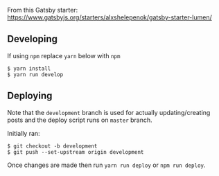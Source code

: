 From this Gatsby starter: https://www.gatsbyjs.org/starters/alxshelepenok/gatsby-starter-lumen/

## Developing
If using `npm` replace `yarn` below with `npm`

```
$ yarn install
$ yarn run develop
```

## Deploying
Note that the `development` branch is used for actually updating/creating posts and the deploy script runs on `master` branch.

Initially ran:
```
$ git checkout -b development
$ git push --set-upstream origin development
```

Once changes are made then run `yarn run deploy` or `npm run deploy`.
